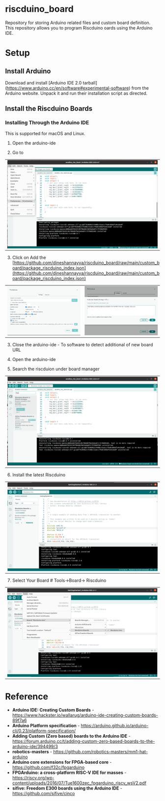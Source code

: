 # riscduino_board
Repository for storing Arduino related files and custom board definition.
This repository allows you to program Riscduino oards using the Arduino IDE.

# Setup #

## Install Arduino ##

Download and install [Arduino IDE 2.0 tarball] (https://www.arduino.cc/en/software#experimental-software) from the Arduino website. Unpack it and run their installation script as directed.

## Install the Riscduino Boards ##

### Installing Through the Arduino IDE ###

This is supported for macOS and Linux.

1. Open the arduino-ide

2. Go to <File> <Preference>
<table>
  <tr>
    <td  align="center"><img src="./docs/source/_static/Riscdunio-board-install-0.png" ></td>
  </tr>
</table>

3. Click on <Additional Board Manager URL>
   Add the [https://github.com/dineshannayya/riscduino_board/raw/main/custom_board/package_riscduino_index.json](https://github.com/dineshannayya/riscduino_board/raw/main/custom_board/package_riscduino_index.json)  
<table>
  <tr>
    <td  align="center"><img src="./docs/source/_static/Riscduino-board-install-1.png" ></td>
    <td  align="center"><img src="./docs/source/_static/Riscduino-board-install-2.png" ></td>
  </tr>
</table>

3. Close the arduino-ide  - To software to detect additional of new board URL

4. Open the arduino-ide

5. Search the riscduion under board manager
<table>
  <tr>
    <td  align="center"><img src="./docs/source/_static/Riscduino-board-install-3.png" ></td>
  </tr>
</table>

6. Install the latest Riscduino
<table>
  <tr>
    <td  align="center"><img src="./docs/source/_static/Riscduino-board-install-4.png" ></td>
  </tr>
</table>

7.  Select Your Board #
    Tools->Board-> Riscduino
 
<table>
  <tr>
    <td  align="center"><img src="./docs/source/_static/Riscduino-board-install-5.png" ></td>
  </tr>
</table>





# Reference

* **Arduino IDE: Creating Custom Boards** - https://www.hackster.io/wallarug/arduino-ide-creating-custom-boards-89f7a6
* **Arduino Platform specification** - https://arduino.github.io/arduino-cli/0.23/platform-specification/
* **Adding Custom (Zero based) boards to the Arduino IDE** - https://forum.arduino.cc/t/adding-custom-zero-based-boards-to-the-arduino-ide/394499/3
* **robotics-masters** - https://github.com/robotics-masters/mm1-hat-arduino
* **Arduino core extensions for FPGA-based core** -https://github.com/f32c/fpgarduino
* **FPGArduino: a cross-platform RISC-V IDE for masses** - https://riscv.org/wp-content/uploads/2016/07/Tue1600zec_fpgarduino_riscv_wsV2.pdf
* **sifive: Freedom E300 boards using the Arduino IDE** - https://github.com/sifive/cinco

